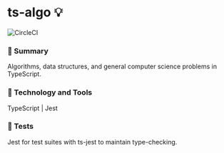 # ts-algo 💡

![CircleCI](https://img.shields.io/circleci/build/github/DMJ16/ts-algo?style=plastic)

### 📖 Summary 
Algorithms, data structures, and general computer science problems in TypeScript.

### 🧰 Technology and Tools
TypeScript | Jest

### 🧪 Tests
Jest for test suites with ts-jest to maintain type-checking.
